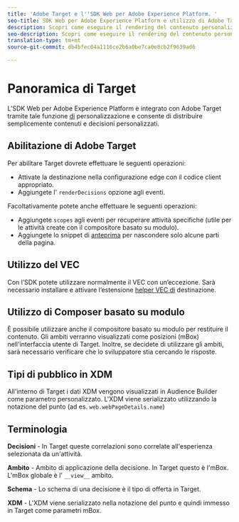 ```yaml
---
title: 'Adobe Target e l''SDK Web per Adobe Experience Platform. '
seo-title: SDK Web per Adobe Experience Platform e utilizzo di Adobe Target
description: Scopri come eseguire il rendering del contenuto personalizzato con l’SDK Web della piattaforma Experience tramite Adobe Target
seo-description: Scopri come eseguire il rendering del contenuto personalizzato con l’SDK Web della piattaforma Experience tramite Adobe Target
translation-type: tm+mt
source-git-commit: db4bfec04a1116ce2b6a0be7ca0e8cb2f9639ad6

---
```



# Panoramica di Target

L’SDK Web per Adobe Experience Platform è integrato con Adobe Target tramite tale funzione [di](../../fundamentals/rendering-personalization-content.md) personalizzazione e consente di distribuire semplicemente contenuti e decisioni personalizzati.

## Abilitazione di Adobe Target

Per abilitare Target dovrete effettuare le seguenti operazioni:

- Attivate la destinazione nella configurazione [](../../fundamentals/edge-configuration.md) edge con il codice client appropriato.
- Aggiungete l&#39; `renderDecisions` opzione agli eventi.

Facoltativamente potete anche effettuare le seguenti operazioni:

- Aggiungete `scopes` agli eventi per recuperare attività specifiche (utile per le attività create con il compositore basato su modulo).
- Aggiungete lo snippet di [anteprima](../../fundamentals/managing-flicker.md) per nascondere solo alcune parti della pagina.

## Utilizzo del VEC

Con l’SDK potete utilizzare normalmente il VEC con un’eccezione. Sarà necessario installare e attivare l’estensione [helper VEC di](https://docs.adobe.com/content/help/en/target/using/experiences/vec/troubleshoot-composer/vec-helper-browser-extension.html) destinazione.

## Utilizzo di Composer basato su modulo

È possibile utilizzare anche il compositore basato su modulo per restituire il contenuto. Gli ambiti verranno visualizzati come posizioni (mBox) nell&#39;interfaccia utente di Target. Inoltre, se decidete di utilizzare gli ambiti, sarà necessario verificare che lo sviluppatore stia cercando le risposte.

## Tipi di pubblico in XDM

All&#39;interno di Target i dati XDM vengono visualizzati in Audience Builder come parametro personalizzato. L&#39;XDM viene serializzato utilizzando la notazione del punto (ad es. `web.webPageDetails.name`)

## Terminologia

__Decisioni__ - In Target queste correlazioni sono correlate all&#39;esperienza selezionata da un&#39;attività.

__Ambito__ - Ambito di applicazione della decisione. In Target questo è l&#39;mBox. L&#39;mBox globale è l&#39; `__view__` ambito.

__Schema__ - Lo schema di una decisione è il tipo di offerta in Target.

__XDM__ - L&#39;XDM viene serializzato nella notazione del punto e quindi immesso in Target come parametri mBox.